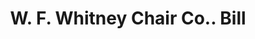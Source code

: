 ---
doi: 10.7916/D8NC7C8H
date_other: '1890'
date_other_textual: 1890-1899
form: printed ephemera
genre:
- Invoices
name:
- W. F. Whitney Chair Co.
object_in_context_url: https://biggert.cul.columbia.edu/items/view/ave_biggert_00869
subject_hierarchical_geographic:
- New York, New York, United States
subject_name:
- W. F. Whitney Chair Co.
title: W. F. Whitney Chair Co.. Bill
sort_title: W. F. Whitney Chair Co.. Bill
call_number: ave_biggert_00869
coordinates:
- 40.69277777777778,-73.99027777777778
pid: ave_biggert_00869
identifiers: ave_biggert_00869
permalink: /biggert/ave_biggert_00869/
layout: iiif-image-page
---